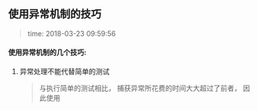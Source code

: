 ## 使用异常机制的技巧
>time: 2018-03-23 09:59:56

#### 使用异常机制的几个技巧:
1. 异常处理不能代替简单的测试  
    >与执行简单的测试相比， 捕获异常所花费的时间大大超过了前者， 因此使用